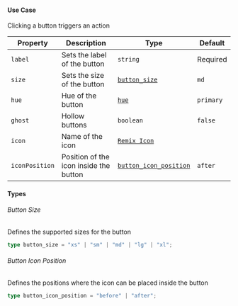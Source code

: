 #### Use Case

Clicking a button triggers an action

| Property       | Description                            | Type                                            | Default   |
| -------------- | -------------------------------------- | ----------------------------------------------- | --------- |
| `label`        | Sets the label of the button           | `string`                                        | Required  |
| `size`         | Sets the size of the button            | [`button_size`](#button-size)                   | `md`      |
| `hue`          | Hue of the button                      | [`hue`](/types#hue)                             | `primary` |
| `ghost`        | Hollow buttons                         | `boolean`                                       | `false`   |
| `icon`         | Name of the icon                       | [`Remix Icon`](https://remixicon.com/)          |           |
| `iconPosition` | Position of the icon inside the button | [`button_icon_position`](#button-icon-position) | `after`   |

#### Types

###### Button Size

Defines the supported sizes for the button

```ts
type button_size = "xs" | "sm" | "md" | "lg" | "xl";
```

###### Button Icon Position

Defines the positions where the icon can be placed inside the button

```ts
type button_icon_position = "before" | "after";
```
